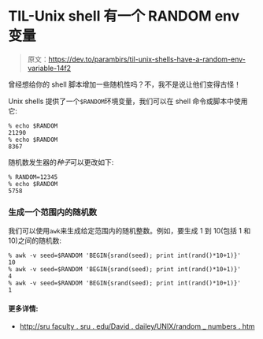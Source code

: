 # TIL-Unix shell 有一个 RANDOM env 变量

> 原文：<https://dev.to/parambirs/til-unix-shells-have-a-random-env-variable-14f2>

曾经想给你的 shell 脚本增加一些随机性吗？不，我不是说让他们变得古怪！

Unix shells 提供了一个`$RANDOM`环境变量，我们可以在 shell 命令或脚本中使用它:

```
% echo $RANDOM 
21290
% echo $RANDOM
8367 
```

随机数发生器的*种子*可以更改如下:

```
% RANDOM=12345
% echo $RANDOM
5758 
```

### 生成一个范围内的随机数

我们可以使用`awk`来生成给定范围内的随机整数。例如，要生成 1 到 10(包括 1 和 10)之间的随机数:

```
% awk -v seed=$RANDOM 'BEGIN{srand(seed); print int(rand()*10+1)}'
10
% awk -v seed=$RANDOM 'BEGIN{srand(seed); print int(rand()*10+1)}'
4
% awk -v seed=$RANDOM 'BEGIN{srand(seed); print int(rand()*10+1)}'
1 
```

#### 更多详情:

*   [http://sru faculty . sru . edu/David . dailey/UNIX/random _ numbers . htm](http://srufaculty.sru.edu/david.dailey/unix/random_numbers.htm)